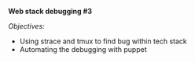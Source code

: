 **Web stack debugging #3**

*Objectives:*

- Using strace and tmux to find bug within tech stack
- Automating the debugging with puppet
